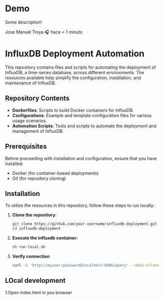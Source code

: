 # Demo
Some description!

Jose Manuel Troya
:headphones:  hace < 1 minuto
# InfluxDB Deployment Automation
This repository contains files and scripts for automating the deployment of InfluxDB, a time-series database, across different environments. The resources available help simplify the configuration, installation, and maintenance of InfluxDB.
## Repository Contents
- **Dockerfiles**: Scripts to build Docker containers for InfluxDB.
- **Configurations**: Example and template configuration files for various usage scenarios.
- **Automation Scripts**: Tools and scripts to automate the deployment and management of InfluxDB.
## Prerequisites
Before proceeding with installation and configuration, ensure that you have installed:
- Docker (for container-based deployments)
- Git (for repository cloning)
## Installation
To utilize the resources in this repository, follow these steps to run locally:
1. **Clone the repository:**
   ```bash
   git clone https://github.com/your-username/influxdb-deployment.git
   cd influxdb-deployment
2. **Execute the influxdb container:**
   ```bash
   sh run-local.sh
3. **Verify connection**
   ```bash
   curl -G 'http://myuser:password@localhost:8086/query' --data-urlencode "db=mydatabase" --data-urlencode "q=SELECT * FROM my_measurement"


## LOcal development
1.Open index.html in you browser